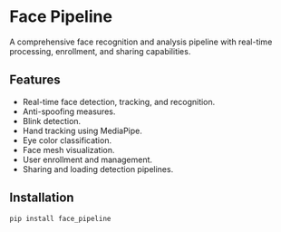 # Face Pipeline

A comprehensive face recognition and analysis pipeline with real-time processing, enrollment, and sharing capabilities.

## Features

- Real-time face detection, tracking, and recognition.
- Anti-spoofing measures.
- Blink detection.
- Hand tracking using MediaPipe.
- Eye color classification.
- Face mesh visualization.
- User enrollment and management.
- Sharing and loading detection pipelines.

## Installation

```bash
pip install face_pipeline
